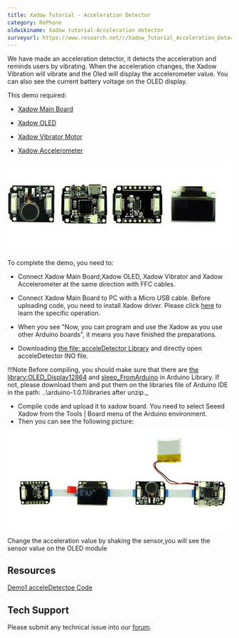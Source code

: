 ```yaml
---
title: Xadow Tutorial - Acceleration Detector
category: RePhone
oldwikiname: Xadow tutorial-Acceleration detector
surveyurl: https://www.research.net/r/Xadow_Tutorial_Acceleration_Detector
---
```


We have made an acceleration detector, it detects the acceleration and reminds users by vibrating. When the acceleration changes, the Xadow Vibration will vibrate and the Oled will display the accelerometer value. You can also see the current battery voltage on the OLED display.

This demo required:

*   [Xadow Main Board](/Xadow_Main_Board/)

*   [Xadow OLED](/Xado_OLED_128multiply64)

*   [Xadow Vibrator Motor](http://wiki.seeedstudio.com/Xadow_Vibrator_Motor/)

*   [Xadow Accelerometer](/Xadow_3_Aixs_Accelerometer/)

![](https://github.com/SeeedDocument/Xadow_Tutorial_Acceleration_Detector/raw/master/img/Untitled2.jpg)

To complete the demo, you need to:

*   Connect Xadow Main Board,Xadow OLED, Xadow Vibrator and Xadow Accelerometer at the same direction with FFC cables.

*   Connect Xadow Main Board to PC with a Micro USB cable. Before uploading code, you need to install Xadow driver. Please click [here](/Xadow_Main_Board#Get_Start_with_Xadow_Main_Board) to learn the specific operation.

*   When you see "Now, you can program and use the Xadow as you use other Arduino boards", it means you have finished the preparations.

*   Downloading [the file: acceleDetector Library](https://github.com/SeeedDocument/Xadow_Tutorial_Acceleration_Detector/raw/master/res/AccelerationDetector.zip) and directly open acceleDetector INO file.

!!!Note
    Before compiling, you should make sure that there are [the library:OLED_Display12864](https://github.com/SeeedDocument/Xadow_Tutorial_Acceleration_Detector/raw/master/res/OLED_Display12864.zip) and [sleep_FromArduino](https://github.com/SeeedDocument/Xadow_Tutorial_Acceleration_Detector/raw/master/res/Sleep_FromArduino.zip) in Arduino Library. If not, please download them and put them on the libraries file of Arduino IDE in the path: ..\arduino-1.0.1\libraries after unzip._

*   Compile code and upload it to xadow board. You need to select Seeed Xadow from the Tools | Board menu of the Arduino environment.
*   Then you can see the following picture:

![](https://github.com/SeeedDocument/Xadow_Tutorial_Acceleration_Detector/raw/master/img/Demo_1_effect_picture.jpg)

Change the acceleration value by shaking the sensor,you will see the sensor value on the OLED module

##  Resources

[Demo1 acceleDetectoe Code](https://github.com/SeeedDocument/Xadow_Tutorial_Acceleration_Detector/raw/master/res/AccelerationDetector.zip)

## Tech Support
Please submit any technical issue into our [forum](http://forum.seeedstudio.com/). 
